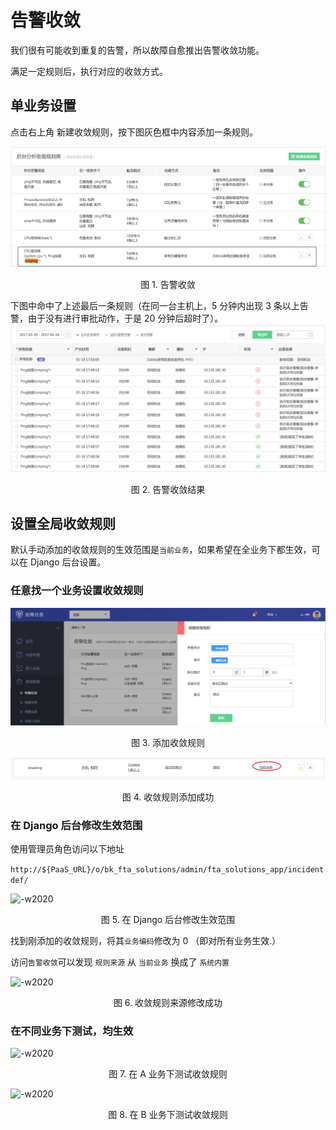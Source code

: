 # 告警收敛

我们很有可能收到重复的告警，所以故障自愈推出告警收敛功能。

满足一定规则后，执行对应的收敛方式。

## 单业务设置

点击右上角 新建收敛规则，按下图灰色框中内容添加一条规则。

![-w2020](../assets/14955235563509.jpg)
<center>图 1. 告警收敛</center>

下图中命中了上述最后一条规则（在同一台主机上，5 分钟内出现 3 条以上告警，由于没有进行审批动作，于是 20 分钟后超时了）。
![-w2020](../assets/14955234725854.jpg)
<center>图 2. 告警收敛结果</center>

## 设置全局收敛规则

默认手动添加的收敛规则的生效范围是`当前业务`，如果希望在全业务下都生效，可以在 Django 后台设置。

### 任意找一个业务设置收敛规则
![-w2020](../assets/15361247747111.jpg)
<center>图 3. 添加收敛规则</center>

![-w2020](../assets/15361248563377.jpg)
<center>图 4. 收敛规则添加成功</center>

### 在 Django 后台修改生效范围

使用管理员角色访问以下地址

```http://${PaaS_URL}/o/bk_fta_solutions/admin/fta_solutions_app/incidentdef/```

![-w2020](../assets/15361248289211.jpg)
<center>图 5. 在 Django 后台修改生效范围</center>

找到刚添加的收敛规则，将其`业务编码`修改为 0 （即对所有业务生效.）

访问`告警收敛`可以发现 `规则来源` 从  `当前业务` 换成了 `系统内置`

![-w2020](../assets/15361248772176.jpg)
<center>图 6. 收敛规则来源修改成功</center>

### 在不同业务下测试，均生效

![-w2020](../assets/15361249206175.jpg)
<center>图 7. 在 A 业务下测试收敛规则</center>

![-w2020](../assets/15361249438388.jpg)
<center>图 8. 在 B 业务下测试收敛规则</center>
